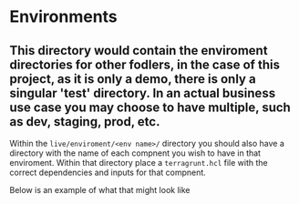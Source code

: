 # Environments

## This directory would contain the enviroment directories for other fodlers, in the case of this project, as it is only a demo, there is only a singular 'test' directory. In an actual business use case you may choose to have multiple, such as dev, staging, prod, etc.

Within the `live/enviroment/<env name>/` directory you should also have a directory with the name of each compnent you wish to have in that enviroment. Within that directory place a `terragrunt.hcl` file with the correct dependencies and inputs for that compnent.

Below is an example of what that might look like

```bash



```
